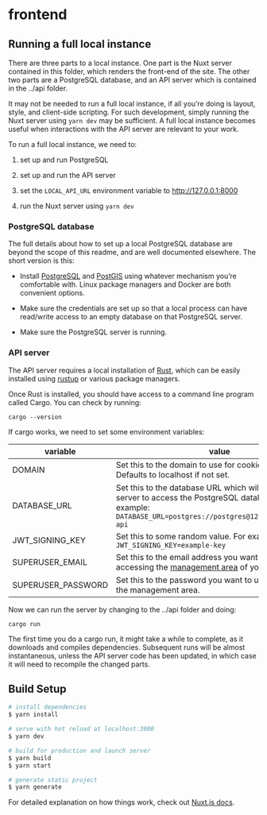 # frontend

## Running a full local instance

There are three parts to a local instance. One part is the Nuxt server
contained in this folder, which renders the front-end of the site. The
other two parts are a PostgreSQL database, and an API server which is
contained in the ../api folder.

It may not be needed to run a full local instance, if all you’re doing
is layout, style, and client-side scripting. For such development,
simply running the Nuxt server using ```yarn dev``` may be sufficient.
A full local instance becomes useful when interactions with the API
server are relevant to your work.

To run a full local instance, we need to:

1. set up and run PostgreSQL

2. set up and run the API server

3. set the ```LOCAL_API_URL``` environment variable to http://127.0.0.1:8000

4. run the Nuxt server using ```yarn dev```

### PostgreSQL database

The full details about how to set up a local PostgreSQL database are
beyond the scope of this readme, and are well documented elsewhere.
The short version is this:

* Install [PostgreSQL](https://www.postgresql.org/download/) and
  [PostGIS](https://postgis.net/install/) using whatever mechanism
  you’re comfortable with. Linux package managers and Docker are both
  convenient options.

* Make sure the credentials are set up so that a local process can
  have read/write access to an empty database on that PostgreSQL
  server.

* Make sure the PostgreSQL server is running.

### API server

The API server requires a local installation of
[Rust](https://www.rust-lang.org/), which can be easily installed
using [rustup](https://rustup.rs/) or various package managers.

Once Rust is installed, you should have access to a command line
program called Cargo. You can check by running:

    cargo --version

If cargo works, we need to set some environment variables:

variable           |value
-------------------|-----
DOMAIN             | Set this to the domain to use for cookies and such. Defaults to localhost if not set.
DATABASE_URL       | Set this to the database URL which will allow the API server to access the PostgreSQL database. For example: ```DATABASE_URL=postgres://postgres@127.0.0.1/circuit-api```
JWT_SIGNING_KEY    | Set this to some random value. For example: ```JWT_SIGNING_KEY=example-key```
SUPERUSER_EMAIL    | Set this to the email address you want to use for accessing the [management area](http://127.0.0.1:8000/api/v1/manage/) of your local install.
SUPERUSER_PASSWORD | Set this to the password you want to use for accessing the management area.

Now we can run the server by changing to the ../api folder and doing:

    cargo run

The first time you do a cargo run, it might take a while to complete,
as it downloads and compiles dependencies. Subsequent runs will be
almost instantaneous, unless the API server code has been updated, in
which case it will need to recompile the changed parts.

## Build Setup

```bash
# install dependencies
$ yarn install

# serve with hot reload at localhost:3000
$ yarn dev

# build for production and launch server
$ yarn build
$ yarn start

# generate static project
$ yarn generate
```

For detailed explanation on how things work, check out [Nuxt.js docs](https://nuxtjs.org).
